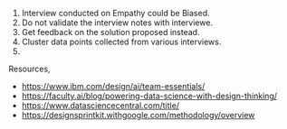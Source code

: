 
1. Interview conducted on Empathy could be Biased.
2. Do not validate the interview notes with interviewe.
3. Get feedback on the solution proposed instead.
4. Cluster data points collected from various interviews.
5. 






Resources,
 - https://www.ibm.com/design/ai/team-essentials/   
 - https://faculty.ai/blog/powering-data-science-with-design-thinking/  
 - https://www.datasciencecentral.com/title/   
 - https://designsprintkit.withgoogle.com/methodology/overview   
